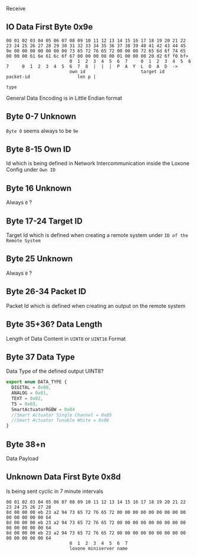 Receive

IO Data First Byte 0x9e
-----------------------

```
00 01 02 03 04 05 06 07 08 09 10 11 12 13 14 15 16 17 18 19 20 21 22 23 24 25 26 27 28 29 30 31 32 33 34 35 36 37 38 39 40 41 42 43 44 45
9e 00 00 00 00 00 00 00 73 65 72 76 65 72 00 00 00 72 65 6d 6f 74 65 00 00 00 61 6e 61 6c 6f 67 00 00 00 08 00 01 00 00 00 20 d2 6f f0 bf>
                        0  1  2  3  4  5  6  7     0  1  2  3  4  5  6  7     0  1  2  3  4  5  6  7  8  |  |  |  P  A  Y  L  O  A  D  ->
                        own id                     target id                  packet-id                  len p |
                                                                                                              type
``` 

General Data Encoding is in Little Endian format

Byte 0-7 Unknown
----------------
`Byte 0` seems always to be `9e`


Byte 8-15 Own ID
----------------
Id which is being defined in Network Intercommunication inside the Loxone Config under `Own ID`


Byte 16 Unknown
---------------
Always `0` ?


Byte 17-24 Target ID
--------------------
Target Id which is defined when creating a remote system under `ID of the Remote System`


Byte 25 Unknown
---------------
Always `0` ?


Byte 26-34 Packet ID
--------------------
Packet Id which is defined when creating an output on the remote system


Byte 35+36? Data Length
-------------------
Length of Data Content in `UINT8` or `UINT16` Format

Byte 37 Data Type
-----------------
Data Type of the defined output
UINT8?

```typescript
export enum DATA_TYPE {
  DIGITAL = 0x00,
  ANALOG = 0x01,
  TEXT = 0x02,
  T5 = 0x03,
  SmartActuatorRGBW = 0x04
  //Smart Actuator Single Channel = 0x05
  //Smart Actuator Tunable White = 0x06
}
```

Byte 38+n
---------
Data Payload




Unknown Data First Byte 0x8d
----------------------------

Is being sent cyclic in 7 minute intervals

```
00 01 02 03 04 05 06 07 08 09 10 11 12 13 14 15 16 17 18 19 20 21 22 23 24 25 26 27 28
8d 00 00 00 eb 23 a2 94 73 65 72 76 65 72 00 00 00 00 00 00 00 00 00 00 00 00 00 00 64
8d 00 00 00 eb 23 a2 94 73 65 72 76 65 72 00 00 00 00 00 00 00 00 00 00 00 00 00 00 64
8d 00 00 00 eb 23 a2 94 73 65 72 76 65 72 00 00 00 00 00 00 00 00 00 00 00 00 00 00 64
                        0  1  2  3  4  5  6  7
                        loxone miniserver name
```